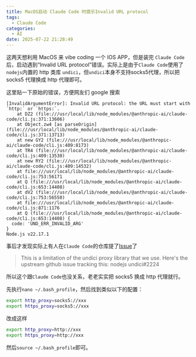 ```yaml
---
title: MacOS启动 Claude Code 时提示Invalid URL protocol
tags:
  - Claude Code
categories:
  - AI
date: 2025-07-22 21:28:49
---
```


这两天想利用 MacOS 来 vibe coding 一个 IOS APP，但是装完 `Claude Code` 后，启动遇到“Invalid URL protocol”错误。实际上是由于`Claude Code`使用了`nodejs`内置的 http 类库 `undici`，但`undici`本身不支持socks5代理，所以把 socks5 代理换成 http 代理即可。

<!-- more -->

这里贴一下原始的错误，方便网友们 google 搜索

```
[InvalidArgumentError]: Invalid URL protocol: the URL must start with `http:` or `https:`.
    at DZ2 (file:///usr/local/lib/node_modules/@anthropic-ai/claude-code/cli.js:371:13606)
    at Object.zw4 [as parseOrigin] (file:///usr/local/lib/node_modules/@anthropic-ai/claude-code/cli.js:371:13713)
    at new GY2 (file:///usr/local/lib/node_modules/@anthropic-ai/claude-code/cli.js:409:8173)
    at TR4 (file:///usr/local/lib/node_modules/@anthropic-ai/claude-code/cli.js:409:13530)
    at new RY2 (file:///usr/local/lib/node_modules/@anthropic-ai/claude-code/cli.js:409:14532)
    at file:///usr/local/lib/node_modules/@anthropic-ai/claude-code/cli.js:753:56171
    at Q (file:///usr/local/lib/node_modules/@anthropic-ai/claude-code/cli.js:653:14408)
    at dV2 (file:///usr/local/lib/node_modules/@anthropic-ai/claude-code/cli.js:753:56550)
    at file:///usr/local/lib/node_modules/@anthropic-ai/claude-code/cli.js:871:1176
    at Q (file:///usr/local/lib/node_modules/@anthropic-ai/claude-code/cli.js:653:14408) {
  code: 'UND_ERR_INVALID_ARG'
}
Node.js v22.17.1
```

事后才发现实际上有人在`Claude Code`的仓库提了[Issue](https://github.com/anthropics/claude-code/issues/3387)了

 > This is a limitation of the undici proxy library that we use. Here's the upstream github issue tracking this: nodejs undici#2224

所以这个跟`Claude Code`也没关系，老老实实把 socks5 换成 http 代理就行。

先执行`nano ~/.bash_profile`，然后找到类似以下的配置：

``` bash
export http_proxy=socks5://xxx
export https_proxy=socks5://xxx
```

改成这样

``` bash
export http_proxy=http://xxx
export https_proxy=http://xxx
```

然后`source ~/.bash_profile`即可。